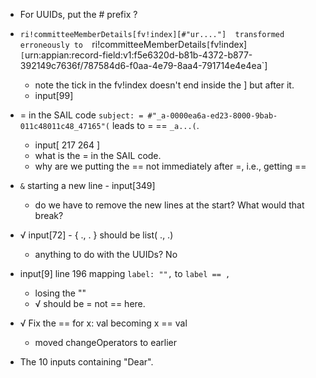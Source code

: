 + For UUIDs, put the # prefix ?

+ `ri!committeeMemberDetails[fv!index][#"ur...."] 
    transformed erroneously to 
	`ri!committeeMemberDetails`[`fv!index]`[`urn:appian:record-field:v1:f5e6320d-b81b-4372-b877-392149c7636f/787584d6-f0aa-4e79-8aa4-791714e4e4ea`]
	+ note the tick in the fv!index doesn't end inside the ] but after it.
    + input[99]

+ = in the SAIL code `subject: = #"_a-0000ea6a-ed23-8000-9bab-011c48011c48_47165"(` leads to = == `_a...(`.
     + input[ 217 264 ]
     + what is the = in the SAIL code.
	 + why are we putting the == not immediately after =, i.e., getting ==

+ `&` starting a new line - input[349]
  + do we have to remove the new lines at the start? What would that break?

+ √ input[72] - { ., . } should be list( ., .)
   + anything to do with the UUIDs? No

+ input[9]  line 196 mapping `label: "",`   to `label == ,`
  + losing the ""
  + √ should be = not == here.

+ √ Fix the == for x: val becoming x == val
  + moved changeOperators to earlier


+ The 10 inputs containing "Dear".
